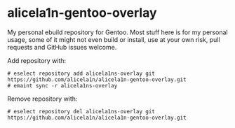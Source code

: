 # alicela1n-gentoo-overlay
My personal ebuild repository for Gentoo.
Most stuff here is for my personal usage, some of it might not even build or install, use at your own risk, pull requests and GitHub issues welcome.

Add repository with:
```
# eselect repository add alicela1ns-overlay git https://github.com/alicela1n/alicela1n-gentoo-overlay.git
# emaint sync -r alicela1ns-overlay
```

Remove repository with:
```
# eselect repository del alicela1ns-overlay git https://github.com/alicela1n/alicela1n-gentoo-overlay.git
```
